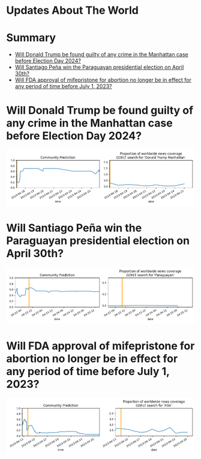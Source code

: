 
Updates About The World
=======================

Summary
=======

* [Will Donald Trump be found guilty of any crime in the Manhattan case before Election Day 2024?](#will-donald-trump-be-found-guilty-of-any-crime-in-the-manhattan-case-before-election-day-2024)
* [Will Santiago Peña win the Paraguayan presidential election on April 30th?](#will-santiago-pea-win-the-paraguayan-presidential-election-on-april-30th)
* [Will FDA approval of mifepristone for abortion no longer be in effect for any period of time before July 1, 2023?](#will-fda-approval-of-mifepristone-for-abortion-no-longer-be-in-effect-for-any-period-of-time-before-july-1-2023)

# Will Donald Trump be found guilty of any crime in the Manhattan case before Election Day 2024?


![Trump guilty in Manhattan by Election Day](assets/02.png)
# Will Santiago Peña win the Paraguayan presidential election on April 30th?


![Will Santiago Peña win the Paraguay election?](assets/08.png)
# Will FDA approval of mifepristone for abortion no longer be in effect for any period of time before July 1, 2023?


![Mifepristone FDA Approval Suspended?](assets/10.png)